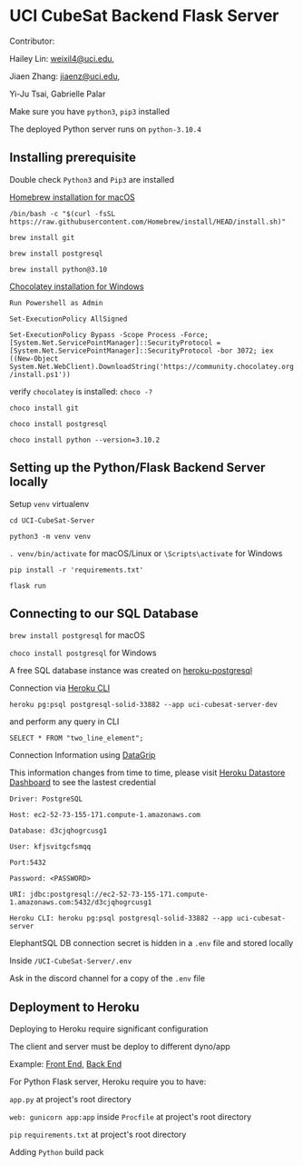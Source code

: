 # UCI CubeSat Backend Flask Server

Contributor:

Hailey Lin: weixil4@uci.edu,

Jiaen Zhang: jiaenz@uci.edu,

Yi-Ju Tsai, Gabrielle Palar

Make sure you have `python3`, `pip3` installed

The deployed Python server runs on `python-3.10.4`

## Installing prerequisite

Double check `Python3` and `Pip3` are installed

[Homebrew installation for macOS](https://brew.sh/)

`/bin/bash -c "$(curl -fsSL https://raw.githubusercontent.com/Homebrew/install/HEAD/install.sh)"`

`brew install git`

`brew install postgresql`

`brew install python@3.10`

[Chocolatey installation for Windows](https://chocolatey.org/install)

`Run Powershell as Admin`

`Set-ExecutionPolicy AllSigned`

`Set-ExecutionPolicy Bypass -Scope Process -Force; [System.Net.ServicePointManager]::SecurityProtocol = [System.Net.ServicePointManager]::SecurityProtocol -bor 3072; iex ((New-Object System.Net.WebClient).DownloadString('https://community.chocolatey.org/install.ps1'))`

verify `chocolatey` is installed: `choco -?`

`choco install git`

`choco install postgresql`

`choco install python --version=3.10.2`

## Setting up the Python/Flask Backend Server locally

Setup `venv` virtualenv

`cd UCI-CubeSat-Server`

`python3 -m venv venv`

`. venv/bin/activate` for macOS/Linux or `\Scripts\activate` for Windows

`pip install -r 'requirements.txt'`

`flask run`

## Connecting to our SQL Database

`brew install postgresql` for macOS

`choco install postgresql` for Windows

A free SQL database instance was created on [heroku-postgresql](https://devcenter.heroku.com/articles/heroku-postgresql)

Connection via [Heroku CLI](https://devcenter.heroku.com/articles/heroku-cli)

`heroku pg:psql postgresql-solid-33882 --app uci-cubesat-server-dev`

and perform any query in CLI

`SELECT * FROM "two_line_element";`

Connection Information using [DataGrip](https://www.jetbrains.com/datagrip/)

This information changes from time to time, please visit [Heroku Datastore Dashboard](https://data.heroku.com/datastores/22227e07-442e-41ff-8608-e94abc8e1bdf#administration) to see the lastest credential

```
Driver: PostgreSQL

Host: ec2-52-73-155-171.compute-1.amazonaws.com

Database: d3cjqhogrcusg1

User: kfjsvitgcfsmqq

Port:5432

Password: <PASSWORD>

URI: jdbc:postgresql://ec2-52-73-155-171.compute-1.amazonaws.com:5432/d3cjqhogrcusg1

Heroku CLI: heroku pg:psql postgresql-solid-33882 --app uci-cubesat-server
```

ElephantSQL DB connection secret is hidden in a `.env` file and stored locally

Inside `/UCI-CubeSat-Server/.env`

Ask in the discord channel for a copy of the `.env` file

## Deployment to Heroku

Deploying to Heroku require significant configuration

The client and server must be deploy to different dyno/app

Example: [Front End](https://uci-cubesat-dashboard.herokuapp.com/), [Back End](https://uci-cubesat-server.herokuapp.com/)

For Python Flask server, Heroku require you to have:

`app.py` at project's root directory

`web: gunicorn app:app` inside `Procfile` at project's root directory

`pip` `requirements.txt` at project's root directory

Adding `Python` build pack

